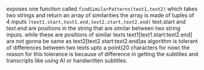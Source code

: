 exposes one function called `findSimilarPatterns(text1,text2)` which takes two strings and return an array of similarities the array is made of tuples of 4 inputs `(text1.start,text1.end,text2.start,text2.end)` text.start and text.end are positions in the string that are similar between two string inputs. while these are positions of similar texts text1[text1.start:text2.end] are not gonna be same as text2[text2.start:text2.end]as algorithm is tolerant of differences between two texts upto a point(20 characters for now) the reason for this tolerance is because of difference in getting the subtitles and transcripts like using AI or handwritten subtitles.
